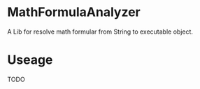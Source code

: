 # MathFormulaAnalyzer
A Lib for resolve math formular from String to executable object.

# Useage
TODO
